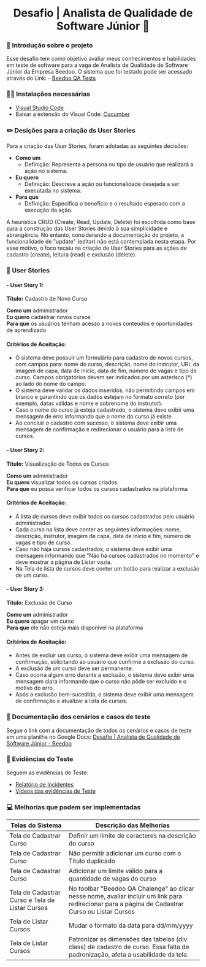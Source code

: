 <h1 align="center"> Desafio | Analista de Qualidade de Software Júnior 🧠</h1>

### 💬 Introdução sobre o projeto
Esse desafio tem como objetivo avaliar meus conhecimentos e habilidades em teste de software para a vaga de Analista de Qualidade de Software Júnior da Empresa Beedoo. O sistema que foi testado pode ser acessado através do Link: - [Beedoo QA Tests](<https://creative-sherbet-a51eac.netlify.app/>)

### 👨‍💻 Instalações necessárias
- [Visual Studio Code](<https://code.visualstudio.com/>)
- Baixar a extensão do Visual Code: [Cucumber](<https://marketplace.visualstudio.com/items?itemName=alexkrechik.cucumberautocomplete>)

### ✏️ Desições para a criação ds User Stories
Para a criação das User Stories, foram adotadas as seguintes decisões:
+ **Como um** 
    + Definição: Representa a persona ou tipo de usuário que realizará a ação no sistema.
+ **Eu quero**  
    + Definição: Descreve a ação ou funcionalidade desejada a ser executada no sistema.
+ **Para que** 
    + Definição: Especifica o benefício e o resultado esperado com a execução da ação.

A heurística CRUD (Create, Read, Update, Delete) foi escolhida como base para a construção das User Stories devido à sua simplicidade e abrangência. No entanto, considerando a documentação do projeto, a funcionalidade de "update" (editar) não está contemplada nesta etapa. Por esse motivo, o foco recaiu na criação de User Stories para as ações de cadastro (create), leitura (read) e exclusão (delete). 

### 📄 User Stories

#### - User Story 1: 
**Título:** Cadastro de Novo Curso

**Como um** administrador  
**Eu quero** cadastrar novos cursos  
**Para que** os usuários tenham acesso a novos conteúdos e oportunidades de aprendizado

#### Critérios de Aceitação:
* O sistema deve possuir um formulário para cadastro de novos cursos, com campos para: nome do curso, descrição, nome do instrutor, URL da imagem de capa, data de início, data de fim, número de vagas e tipo de curso. Campos obrigatórios devem ser indicados por um asterisco (*) ao lado do nome do campo.
* O sistema deve validar os dados inseridos, não permitindo campos em branco e garantindo que os dados estejam no formato correto (por exemplo, datas válidas e nome e sobrenome do instrutor).
* Caso o nome do curso já esteja cadastrado, o sistema deve exibir uma mensagem de erro informando que o nome do curso já existe.
* Ao concluir o cadastro com sucesso, o sistema deve exibir uma mensagem de confirmação e redirecionar o usuário para a lista de cursos.

#### - User Story 2: 
**Título:** Visualização de Todos os Cursos

**Como um** administrador    
**Eu quero** visualizar todos os cursos criados  
**Para que** eu possa verificar todos os cursos cadastrados na plataforma

#### Critérios de Aceitação:
* A lista de cursos deve exibir todos os cursos cadastrados pelo usuário administrador.
* Cada curso na lista deve conter as seguintes informações: nome, descrição, instrutor, imagem de capa, data de início e fim, número de vagas e tipo de curso.
* Caso não haja cursos cadastrados, o sistema deve exibir uma mensagem informando que "Não há cursos cadastrados no momento" e deve mostrar a página de Listar vazia.
* Na Tela de lista de cursos deve conter um botão para realizar a exclusão de um curso.

#### - User Story 3: 
**Título:** Exclusão de Curso

**Como um** administrador  
**Eu quero** apagar um curso  
**Para que** ele não esteja mais disponível na plataforma

#### Critérios de Aceitação:
* Antes de excluir um curso, o sistema deve exibir uma mensagem de confirmação, solicitando ao usuário que confirme a exclusão do curso.
* A exclusão de um curso deve ser permanente.
* Caso ocorra algum erro durante a exclusão, o sistema deve exibir uma mensagem clara informando que o curso não pôde ser excluído e o motivo do erro.
* Após a exclusão bem-sucedida, o sistema deve exibir uma mensagem de confirmação e atualizar a lista de cursos.


### 🔎 Documentação dos cenários e casos de teste 
Segue o link com a documentação de  todos os cenários e casos de teste em uma planilha no Google Docs: [Desafio | Analista de Qualidade de Software Júnior - Beedoo](<https://docs.google.com/spreadsheets/d/159ijMx8oTsYhDUHMJOqc4ss29Ay1g3Bq/edit?usp=sharing&ouid=112393885576234104564&rtpof=true&sd=true>)

### 📎 Evidências do Teste
Seguem as evidências de Teste:
- [Relatório de Incidentes](<https://docs.google.com/document/d/1JwYC0lwVeo5NTR0N0FOnarMqtGNnq_CximVmQvI2gxo/edit?usp=sharing>)
- [Vídeos das evidências de Teste](<https://drive.google.com/drive/folders/1FFLuW0oVzBI0w6KXRcK7WW1ALsFTIRoD?usp=sharing>)


### 💻 Melhorias que podem ser implementadas 
| Telas do Sistema | Descrição das Melhorias |
| --- | --- |
| Tela de Cadastrar Curso | Definir um limite de caracteres na descrição do curso|
| Tela de Cadastrar Curso | Não permitir adicionar um curso com o Título duplicado |
| Tela de Cadastrar Curso | Adicionar um limite válido para a quantidade de vagas do curso |
| Tela de Cadastrar Curso  e Tela de Listar Cursos | No toolbar "Beedoo QA Chalenge" ao clicar nesse nome, avaliar incluir um link para redirecionar para a página de Cadastrar Curso ou Listar Cursos |
| Tela de Listar Cursos | Mudar o formato da data para dd/mm/yyyy |
| Tela de Listar Cursos | Patronizar as dimensões das tabelas (div class) de cadastro de curso. Essa falta de padronização, afeta a usabilidade da tela.|


